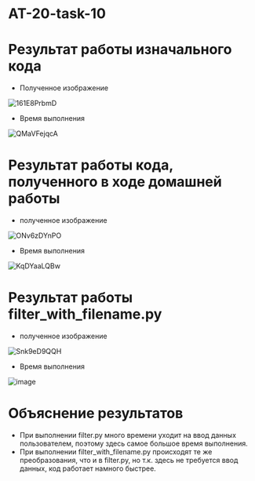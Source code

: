# AT-20-task-10

# Результат работы изначального кода
* Полученное изображение

![161E8PrbmD](https://user-images.githubusercontent.com/71966352/143548254-946c8d05-c068-4982-81e8-d9baf9295faf.png)

* Время выполнения

![QMaVFejqcA](https://user-images.githubusercontent.com/71966352/143548474-e8ec41e5-ee2c-4372-897f-64242b8e4ed1.png)


# Результат работы кода, полученного в ходе домашней работы
* полученное изображение

![ONv6zDYnPO](https://user-images.githubusercontent.com/71966352/143548801-b91db6df-e081-425f-a5fb-ec21716dbefc.png)

* Время выполнения

![KqDYaaLQBw](https://user-images.githubusercontent.com/71966352/143549091-24b3c895-d1f0-4443-b1e3-115a2bbd906e.png)

# Результат работы filter_with_filename.py
* полученное изображение

![Snk9eD9QQH](https://user-images.githubusercontent.com/71966352/143549593-a46daee7-2e8d-4494-9096-c02efd7223b9.png)

* Время выполнения

![image](https://user-images.githubusercontent.com/71966352/143549673-c8972eac-ee48-4dcd-a879-d62bf6ba1652.png)


# Объяснение результатов
* При выполнении filter.py много времени уходит на ввод данных пользователем, поэтому здесь самое большое время выполнения.
* При выполнении filter_with_filename.py происходят те же преобразования, что и в filter.py, но т.к. здесь не требуется ввод данных, код работает намного быстрее.
